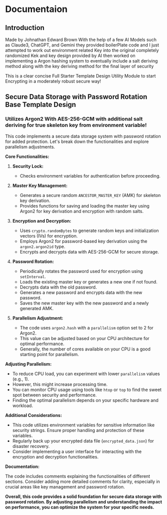 # Documentaion
## Introduction
Made by Johnathan Edward Brown With the help of a few AI Models such as Claude3, ChatGPT, and Gemini they provided boilerPlate code and I just attempted to work out environment related Key into the original completely randomized Kek and key design provided by AI then worked on implementing a Argon hashing system to eventually include a salt deriving method along with the key deriving method for the final layer of security

This is a clear concise Full Starter Template Design Utility Module to start Encrypting in a moderately robust secure way!

##  Secure Data Storage with Password Rotation Base Template Design
### Utilizes Argon2 With AES-256-GCM with additional salt deriving for true skeleton key from environment variable!
This code implements a secure data storage system with password rotation for added protection. Let's break down the functionalities and explore parallelism adjustments.

**Core Functionalities:**

1. **Security Lock:**
   - Checks environment variables for authentication before proceeding.

2. **Master Key Management:**
   - Generates a secure random `ANCESTOR_MASTER_KEY` (AMK) for skeleton key derivation.
   - Provides functions for saving and loading the master key using Argon2 for key derivation and encryption with random salts.

3. **Encryption and Decryption:**
   - Uses `crypto.randomBytes` to generate random keys and initialization vectors (IVs) for encryption.
   - Employs Argon2 for password-based key derivation using the `argon2.argon2id` type.
   - Encrypts and decrypts data with AES-256-GCM for secure storage.

4. **Password Rotation:**
   - Periodically rotates the password used for encryption using `setInterval`.
   - Loads the existing master key or generates a new one if not found.
   - Decrypts data with the old password.
   - Generates a new password and encrypts data with the new password.
   - Saves the new master key with the new password and a newly generated AMK.

5. **Parallelism Adjustment:**
   - The code uses `argon2.hash` with a `parallelism` option set to 2 for Argon2.
   - This value can be adjusted based on your CPU architecture for optimal performance.
   - Generally, the number of cores available on your CPU is a good starting point for parallelism.

**Adjusting Parallelism:**

- To reduce CPU load, you can experiment with lower `parallelism` values (e.g., 1).
- However, this might increase processing time.
- You can monitor CPU usage using tools like `htop` or `top` to find the sweet spot between security and performance.
- Finding the optimal parallelism depends on your specific hardware and workload.

**Additional Considerations:**

- This code utilizes environment variables for sensitive information like security strings. Ensure proper handling and protection of these variables.
- Regularly back up your encrypted data file (`encrypted_data.json`) for disaster recovery.
- Consider implementing a user interface for interacting with the encryption and decryption functionalities.

**Documentation:**

The code includes comments explaining the functionalities of different sections. Consider adding more detailed comments for clarity, especially in crucial areas like key management and password rotation.

**Overall, this code provides a solid foundation for secure data storage with password rotation. By adjusting parallelism and understanding the impact on performance, you can optimize the system for your specific needs.**